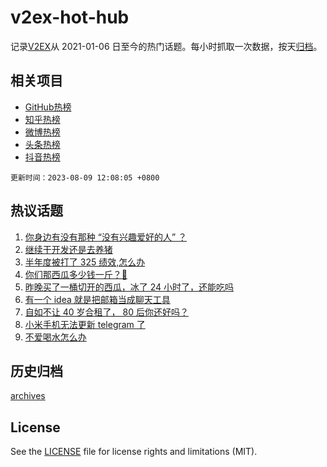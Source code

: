 # v2ex-hot-hub

 记录[V2EX](https://www.v2ex.com/)从 2021-01-06 日至今的热门话题。每小时抓取一次数据，按天[归档](archives)。
 
 ## 相关项目

- [GitHub热榜](https://github.com/lonnyzhang423/github-hot-hub)
- [知乎热榜](https://github.com/lonnyzhang423/zhihu-hot-hub)
- [微博热榜](https://github.com/lonnyzhang423/weibo-hot-hub)
- [头条热榜](https://github.com/lonnyzhang423/toutiao-hot-hub)
- [抖音热榜](https://github.com/lonnyzhang423/douyin-hot-hub)


 `更新时间：2023-08-09 12:08:05 +0800`

## 热议话题

1. [你身边有没有那种 “没有兴趣爱好的人” ？](https://www.v2ex.com/t/963384)
1. [继续干开发还是去养猪](https://www.v2ex.com/t/963463)
1. [半年度被打了 325 绩效,怎么办](https://www.v2ex.com/t/963630)
1. [你们那西瓜多少钱一斤？🍉](https://www.v2ex.com/t/963433)
1. [昨晚买了一桶切开的西瓜，冰了 24 小时了，还能吃吗](https://www.v2ex.com/t/963418)
1. [有一个 idea 就是把邮箱当成聊天工具](https://www.v2ex.com/t/963344)
1. [自如不让 40 岁合租了， 80 后你还好吗？](https://www.v2ex.com/t/963599)
1. [小米手机无法更新 telegram 了](https://www.v2ex.com/t/963610)
1. [不爱喝水怎么办](https://www.v2ex.com/t/963362)

## 历史归档

[archives](archives)

## License

See the [LICENSE](LICENSE) file for license rights and limitations (MIT).
